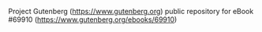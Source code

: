 Project Gutenberg (https://www.gutenberg.org) public repository for
eBook #69910 (https://www.gutenberg.org/ebooks/69910)
